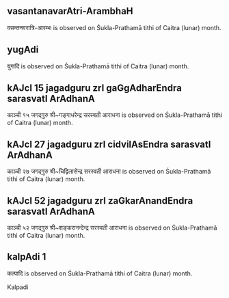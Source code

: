 ## vasantanavarAtri-ArambhaH

वसन्तनवरात्रि-आरम्भः is observed on Śukla-Prathamā tithi of Caitra (lunar) month.



## yugAdi

युगादि is observed on Śukla-Prathamā tithi of Caitra (lunar) month.



## kAJcI 15 jagadguru zrI gaGgAdharEndra sarasvatI ArAdhanA

काञ्ची १५ जगद्गुरु श्री~गङ्गाधरेन्द्र सरस्वती आराधना is observed on Śukla-Prathamā tithi of Caitra (lunar) month.



## kAJcI 27 jagadguru zrI cidvilAsEndra sarasvatI ArAdhanA

काञ्ची २७ जगद्गुरु श्री~चिद्विलासेन्द्र सरस्वती आराधना is observed on Śukla-Prathamā tithi of Caitra (lunar) month.



## kAJcI 52 jagadguru zrI zaGkarAnandEndra sarasvatI ArAdhanA

काञ्ची ५२ जगद्गुरु श्री~शङ्करानन्देन्द्र सरस्वती आराधना is observed on Śukla-Prathamā tithi of Caitra (lunar) month.



## kalpAdi 1

कल्पादि is observed on Śukla-Prathamā tithi of Caitra (lunar) month.

Kalpadi

